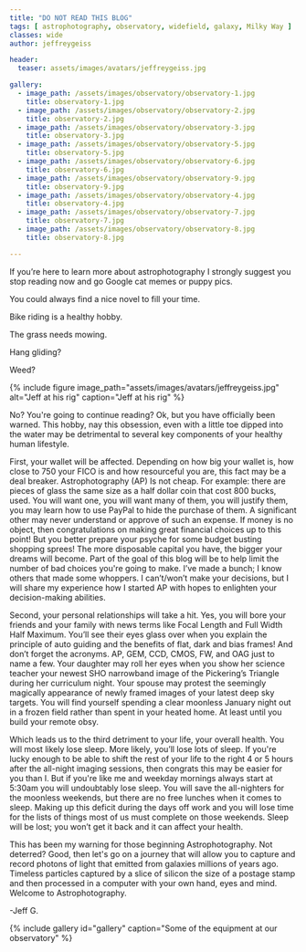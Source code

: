 ```yaml
---
title: "DO NOT READ THIS BLOG"
tags: [ astrophotography, observatory, widefield, galaxy, Milky Way ]
classes: wide
author: jeffreygeiss

header:
  teaser: assets/images/avatars/jeffreygeiss.jpg

gallery:
  - image_path: /assets/images/observatory/observatory-1.jpg
    title: observatory-1.jpg
  - image_path: /assets/images/observatory/observatory-2.jpg
    title: observatory-2.jpg
  - image_path: /assets/images/observatory/observatory-3.jpg
    title: observatory-3.jpg
  - image_path: /assets/images/observatory/observatory-5.jpg
    title: observatory-5.jpg
  - image_path: /assets/images/observatory/observatory-6.jpg
    title: observatory-6.jpg
  - image_path: /assets/images/observatory/observatory-9.jpg
    title: observatory-9.jpg
  - image_path: /assets/images/observatory/observatory-4.jpg
    title: observatory-4.jpg
  - image_path: /assets/images/observatory/observatory-7.jpg
    title: observatory-7.jpg
  - image_path: /assets/images/observatory/observatory-8.jpg
    title: observatory-8.jpg

---
```


If you’re here to learn more about astrophotography I strongly suggest you stop reading now and go Google cat memes or puppy pics.

You could always find a nice novel to fill your time. 

Bike riding is a healthy hobby.  

The grass needs mowing.

Hang gliding?

Weed? 

<!--more-->

{%
  include figure image_path="assets/images/avatars/jeffreygeiss.jpg"
  alt="Jeff at his rig"
  caption="Jeff at his rig"
%}


No? You're going to continue reading? Ok, but you have officially been
warned. This hobby, nay this obsession, even with a little toe dipped into the
water may be detrimental to several key components of your healthy human
lifestyle.

First, your wallet will be affected.  Depending on how big your wallet is, how
close to 750 your FICO is and how resourceful you are, this fact may be a deal
breaker.  Astrophotography (AP) Is not cheap. For example: there are pieces of
glass the same size as a half dollar coin that cost 800 bucks, used. You will
want one, you will want many of them, you will justify them, you may learn how
to use PayPal to hide the purchase of them.  A significant other may never
understand or approve of such an expense.  If money is no object, then
congratulations on making great financial choices up to this point! But you
better prepare your psyche for some budget busting shopping sprees! The more
disposable capital you have, the bigger your dreams will become. Part of the
goal of this blog will be to help limit the number of bad choices you're going
to make. I’ve made a bunch; I know others that made some whoppers. I can’t/won’t
make your decisions, but I will share my experience how I started AP with hopes
to enlighten your decision-making abilities.

Second, your personal relationships will take a hit. Yes, you will bore your
friends and your family with news terms like Focal Length and Full Width Half
Maximum. You’ll see their eyes glass over when you explain the principle of auto
guiding and the benefits of flat, dark and bias frames!  And don’t forget the
acronyms. AP, GEM, CCD, CMOS, FW, and OAG just to name a few. Your daughter may
roll her eyes when you show her science teacher your newest SHO narrowband image
of the Pickering’s Triangle during her curriculum night. Your spouse may protest
the seemingly magically appearance of newly framed images of your latest deep
sky targets. You will find yourself spending a clear moonless January night out
in a frozen field rather than spent in your heated home. At least until you
build your remote obsy.

Which leads us to the third detriment to your life, your overall health.  You
will most likely lose sleep. More likely, you’ll lose lots of sleep. If you're
lucky enough to be able to shift the rest of your life to the right 4 or 5 hours
after the all-night imaging sessions, then congrats this may be easier for you
than I. But if you're like me and weekday mornings always start at 5:30am you
will undoubtably lose sleep. You will save the all-nighters for the moonless
weekends, but there are no free lunches when it comes to sleep. Making up this
deficit during the days off work and you will lose time for the lists of things
most of us must complete on those weekends. Sleep will be lost; you won’t get it
back and it can affect your health.

This has been my warning for those beginning Astrophotography. Not deterred?
Good, then let's go on a journey that will allow you to capture and record
photons of light that emitted from galaxies millions of years ago. Timeless
particles captured by a slice of silicon the size of a postage stamp and then
processed in a computer with your own hand, eyes and mind. Welcome to
Astrophotography.

-Jeff G.

{% include gallery id="gallery" caption="Some of the equipment at our observatory" %}

